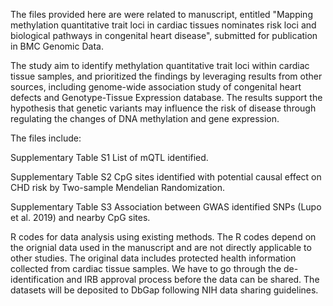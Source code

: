 The files provided here are  were related to manuscript, entitled "Mapping methylation quantitative trait loci in cardiac tissues nominates risk loci and biological pathways 
in congenital heart disease", submitted for publication in BMC Genomic Data. 

The study aim to identify methylation quantitative trait loci within cardiac tissue samples, and prioritized the findings by leveraging results from other sources, 
including genome-wide association study of congenital heart defects and Genotype-Tissue Expression database. 
The results support the hypothesis that genetic variants may influence the risk of disease through regulating the changes of DNA methylation and gene expression.

The files include:


Supplementary Table S1 
List of mQTL identified. 

Supplementary Table S2 
CpG sites identified with potential causal effect on CHD risk by Two-sample Mendelian Randomization.

Supplementary Table S3 
Association between GWAS identified SNPs (Lupo et al. 2019) and nearby CpG sites. 

R codes for data analysis using existing methods. The R codes depend on the orignial data used in the manuscript and are not directly applicable to other studies. The original data includes protected health information collected from cardiac tissue samples. 
We have to go through the de-identification and IRB approval process before the data can be shared. The datasets will be deposited to DbGap following NIH data sharing guidelines.
